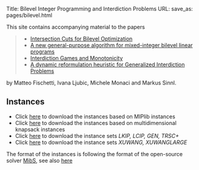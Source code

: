 Title: Bilevel Integer Programming and Interdiction Problems
URL:
save_as: pages/bilevel.html

This site contains accompanying material to the papers

> * [Intersection Cuts for Bilevel Optimization][7]  
> * [A new general-purpose algorithm for mixed-integer bilevel linear programs][8]  
> * [Interdiction Games and Monotonicity][9]  
> * [A dynamic reformulation heuristic for Generalized Interdiction Problems][10]

by Matteo Fischetti, Ivana Ljubic, Michele Monaci and Markus Sinnl.

## Instances

* Click [here][1] to download the instances based on MIPlib instances 
* Click [here][2] to download the instances based on multidimensional knapsack instances
* Click [here][3] to download the instance sets *LKIP, LCIP, GEN, TRSC+* 
* Click [here][6] to download the instance sets *XUWANG, XUWANGLARGE*

The format of the instances is following the format of the open-source solver [MibS][4], see also [here][5]

[1]: http://homepage.univie.ac.at/markus.sinnl/wp-content/uploads/2015/11/data_for_MPB_paper.zipi
[3]: https://drive.google.com/open?id=0B1mYs4TT6IFMMGtBNVRZTWJjUjg
[2]: https://drive.google.com/open?id=0B1mYs4TT6IFMbVNrOENEemVOZzQ 
[4]: https://github.com/tkralphs/MiBS
[5]: http://coral.ise.lehigh.edu/data-sets/bilevel-instances/
[6]: https://drive.google.com/open?id=0B1mYs4TT6IFMTEtCREc5b1E5azg
[7]: ../.
[8]: ../pdfs/secondbilevel-techreport.pdf
[9]: ../pdfs/independentSystems-techreport.pdf
[10]: ../pdfs/biheur-techreport.pdf
